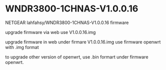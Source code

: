 # WNDR3800-1CHNAS-V1.0.0.16

NETGEAR  lahfahsy/WNDR3800-1CHNAS-V1.0.0.16 firmware

upgrade firmware via web use V1.0.0.16.img

upgrade firmware in web under firmare V1.0.0.16.img use firmware openwrt with .img format

to upgrade other version of openwrt, use .bin formart under firmware openwrt.
